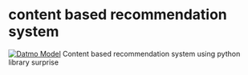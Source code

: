 # content based recommendation system

[![Datmo Model](https://datmo.io/shabazp/content-based-recommendation-system/badge.svg)](https://datmo.io/shabazp/content-based-recommendation-system)
Content based recommendation system using python library surprise
